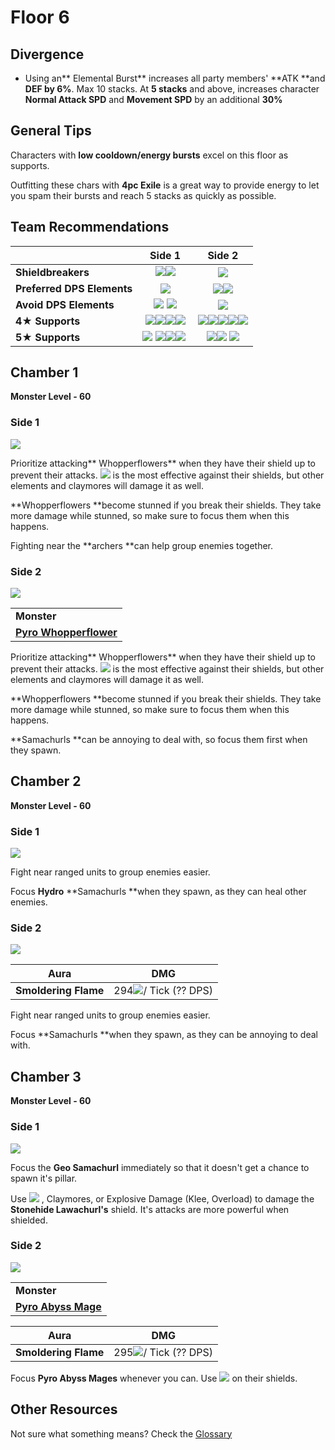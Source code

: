 # Floor 6

## Divergence

* Using an** Elemental Burst** increases all party members' **ATK **and **DEF by 6%**. Max 10 stacks. At **5 stacks** and above, increases character **Normal Attack SPD** and **Movement SPD** by an additional **30%**

## General Tips

Characters with **low cooldown/energy bursts** excel on this floor as supports.

Outfitting these chars with **4pc Exile** is a great way to provide energy to let you spam their bursts and reach 5 stacks as quickly as possible.

## Team Recommendations

|                            |                                                                                                                                                                                                      Side 1                                                                                                                                                                                                     |                                                                                                                                                                                                                                 Side 2                                                                                                                                                                                                                                 |
| -------------------------- | :-------------------------------------------------------------------------------------------------------------------------------------------------------------------------------------------------------------------------------------------------------------------------------------------------------------------------------------------------------------------------------------------------------------: | :--------------------------------------------------------------------------------------------------------------------------------------------------------------------------------------------------------------------------------------------------------------------------------------------------------------------------------------------------------------------------------------------------------------------------------------------------------------------: |
| **Shieldbreakers**         |                                                                                ​​![](https://firebasestorage.googleapis.com/v0/b/gitbook-28427.appspot.com/o/assets%2F-MVAGyyACcSzyzfmgy7f%2Fsync%2F485abc41b72e4fb75fd6cf1b2c21d83a5da9a05c.png?generation=1615182625871961\&alt=media)![](../../.gitbook/assets/geo\_small.png)                                                                               |                                                                                                                                                                                                               ![](../../.gitbook/assets/hydro\_small.png)                                                                                                                                                                                                              |
| **Preferred DPS Elements** |                                                                                                                                                                                    ![](../../.gitbook/assets/pyro\_small.png)                                                                                                                                                                                   |                                                                                                                                                                                          ![](../../.gitbook/assets/hydro\_small.png)![](../../.gitbook/assets/cryo\_small.png)                                                                                                                                                                                         |
| **Avoid DPS Elements**     |                                                                                                                                                            ​​![](../../.gitbook/assets/geo\_small.png) ![](../../.gitbook/assets/physical\_small.png)                                                                                                                                                           |                                                                                                                                                                                                               ![](../../.gitbook/assets/pyro\_small.png)                                                                                                                                                                                                               |
| **4**★ **Supports**        | ​​![](https://firebasestorage.googleapis.com/v0/b/gitbook-28427.appspot.com/o/assets%2F-MVAGyyACcSzyzfmgy7f%2F-MVKTPJXzkfD7cQl9kZr%2F-MVK\_BSWgxb2kRAIvYGt%2FUI\_AvatarIcon\_Amber.png?alt=media\&token=5ed44853-bcab-47df-af93-e6c4f69de461)![](../../.gitbook/assets/ui\_avataricon\_bennett.png)![](../../.gitbook/assets/ui\_avataricon\_noelle.png)​​![](../../.gitbook/assets/ui\_avataricon\_xinyan.png) | ​​![](../../.gitbook/assets/ui\_avataricon\_barbara.png)![](https://firebasestorage.googleapis.com/v0/b/gitbook-28427.appspot.com/o/assets%2F-MVAGyyACcSzyzfmgy7f%2F-MVKTPJXzkfD7cQl9kZr%2F-MVKcpeGJrAE15sALW54%2FUI\_AvatarIcon\_Chongyun.png?alt=media\&token=6d987220-a265-41df-9f04-b43697a17ef7)![](../../.gitbook/assets/ui\_avataricon\_kaeya.png)​![](../../.gitbook/assets/ui\_avataricon\_rosaria.png)![](../../.gitbook/assets/ui\_avataricon\_xingqiu.png) |
| **5**★ **Supports**        |                                                                                          ​​![](../../.gitbook/assets/ui\_avataricon\_albedo.png) ​![](../../.gitbook/assets/ui\_avataricon\_zhongli.png)![](../../.gitbook/assets/ui\_avataricon\_lumine.png)​​![](../../.gitbook/assets/ui\_avataricon\_venti.png) ​​                                                                                          |                                                                                                                                                  ​​![](../../.gitbook/assets/ui\_avataricon\_albedo.png)![](../../.gitbook/assets/ui\_avataricon\_ganyu.png) ​​![](../../.gitbook/assets/ui\_avataricon\_lumine.png)​​                                                                                                                                                 |

## Chamber 1

**Monster Level - 60**

### Side 1

![](../../.gitbook/assets/6-1-1.png)

Prioritize attacking** Whopperflowers** when they have their shield up to prevent their attacks. ![](../../.gitbook/assets/pyro\_small.png) is the most effective against their shields, but other elements and claymores will damage it as well.

**Whopperflowers **become stunned if you break their shields. They take more damage while stunned, so make sure to focus them when this happens.

Fighting near the **archers **can help group enemies together.

### Side 2

![](../../.gitbook/assets/6-1-2.png)

|                                                                        |
| ---------------------------------------------------------------------- |
| **Monster**                                                            |
| [**Pyro Whopperflower**](../../monsters/animals/pyro-whopperflower.md) |

Prioritize attacking** Whopperflowers** when they have their shield up to prevent their attacks. ![](../../.gitbook/assets/hydro\_small.png) is the most effective against their shields, but other elements and claymores will damage it as well.

**Whopperflowers **become stunned if you break their shields. They take more damage while stunned, so make sure to focus them when this happens.

**Samachurls **can be annoying to deal with, so focus them first when they spawn.

## **Chamber 2**

**Monster Level - 60**

### Side 1

![](../../.gitbook/assets/6-2-1.png)

Fight near ranged units to group enemies easier.

Focus **Hydro** **Samachurls **when they spawn, as they can heal other enemies.

### Side 2

![](../../.gitbook/assets/6-2-2.png)

| Aura                 | DMG                                                          |
| -------------------- | ------------------------------------------------------------ |
| **Smoldering Flame** | 294![](../../.gitbook/assets/pyro\_small.png)/ Tick (?? DPS) |

Fight near ranged units to group enemies easier.

Focus **Samachurls **when they spawn, as they can be annoying to deal with.

## **Chamber 3**

**Monster Level - 60**

### Side 1

![](../../.gitbook/assets/6-3-1.png)

Focus the **Geo Samachurl** immediately so that it doesn't get a chance to spawn it's pillar.

Use ![](../../.gitbook/assets/geo\_small.png) , Claymores, or Explosive Damage (Klee, Overload) to damage the **Stonehide Lawachurl's** shield. It's attacks are more powerful when shielded.

### Side 2

![](../../.gitbook/assets/6-3-2.png)

|                                                                      |
| -------------------------------------------------------------------- |
| **Monster**                                                          |
| [**Pyro Abyss Mage**](../../monsters/abyss-order/pyro-abyss-mage.md) |

| Aura                 | DMG                                                          |
| -------------------- | ------------------------------------------------------------ |
| **Smoldering Flame** | 295![](../../.gitbook/assets/pyro\_small.png)/ Tick (?? DPS) |

Focus **Pyro Abyss Mages** whenever you can. Use ![](../../.gitbook/assets/hydro\_small.png) on their shields.

## Other Resources

Not sure what something means? Check the [Glossary](../glossary.md)
